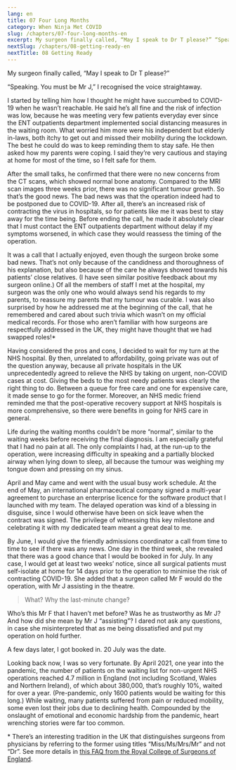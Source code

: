 ```yaml
---
lang: en
title: 07 Four Long Months
category: When Ninja Met COVID
slug: /chapters/07-four-long-months-en
excerpt: My surgeon finally called, “May I speak to Dr T please?” “Speaking. You must be Mr J,” I recognised the voice straightaway.
nextSlug: /chapters/08-getting-ready-en
nextTitle: 08 Getting Ready
---
```


My surgeon finally called, “May I speak to Dr T please?”

“Speaking. You must be Mr J,” I recognised the voice straightaway.

I started by telling him how I thought he might have succumbed to COVID-19 when he wasn’t reachable. He said he’s all fine and the risk of infection was low, because he was meeting very few patients everyday ever since the ENT outpatients department implemented social distancing measures in the waiting room. What worried him more were his independent but elderly in-laws, both itchy to get out and missed their mobility during the lockdown. The best he could do was to keep reminding them to stay safe. He then asked how my parents were coping. I said they’re very cautious and staying at home for most of the time, so I felt safe for them.

After the small talks, he confirmed that there were no new concerns from the CT scans, which showed normal bone anatomy. Compared to the MRI scan images three weeks prior, there was no significant tumour growth. So that’s the good news. The bad news was that the operation indeed had to be postponed due to COVID-19. After all, there’s an increased risk of contracting the virus in hospitals, so for patients like me it was best to stay away for the time being. Before ending the call, he made it absolutely clear that I must contact the ENT outpatients department without delay if my symptoms worsened, in which case they would reassess the timing of the operation.

It was a call that I actually enjoyed, even though the surgeon broke some bad news. That’s not only because of the candidness and thoroughness of his explanation, but also because of the care he always showed towards his patients’ close relatives. (I have seen similar positive feedback about my surgeon online.) Of all the members of staff I met at the hospital, my surgeon was the only one who would always send his regards to my parents, to reassure my parents that my tumour was curable. I was also surprised by how he addressed me at the beginning of the call, that he remembered and cared about such trivia which wasn’t on my official medical records. For those who aren’t familiar with how surgeons are respectfully addressed in the UK, they might have thought that we had swapped roles!*

Having considered the pros and cons, I decided to wait for my turn at the NHS hospital. By then, unrelated to affordability, going private was out of the question anyway, because all private hospitals in the UK unprecedentedly agreed to relieve the NHS by taking on urgent, non-COVID cases at cost. Giving the beds to the most needy patients was clearly the right thing to do. Between a queue for free care and one for expensive care, it made sense to go for the former. Moreover, an NHS medic friend reminded me that the post-operative recovery support at NHS hospitals is more comprehensive, so there were benefits in going for NHS care in general.
 
Life during the waiting months couldn’t be more “normal”, similar to the waiting weeks before receiving the final diagnosis. I am especially grateful that I had no pain at all. The only complaints I had, at the run-up to the operation, were increasing difficulty in speaking and a partially blocked airway when lying down to sleep, all because the tumour was weighing my tongue down and pressing on my sinus. 
 
April and May came and went with the usual busy work schedule. At the end of May, an international pharmaceutical company signed a multi-year agreement to purchase an enterprise licence for the software product that I launched with my team. The delayed operation was kind of a blessing in disguise, since I would otherwise have been on sick leave when the contract was signed. The privilege of witnessing this key milestone and celebrating it with my dedicated team meant a great deal to me.
 
By June, I would give the friendly admissions coordinator a call from time to time to see if there was any news. One day in the third week, she revealed that there was a good chance that I would be booked in for July. In any case, I would get at least two weeks’ notice, since all surgical patients must self-isolate at home for 14 days prior to the operation to minimise the risk of contracting COVID-19. She added that a surgeon called Mr F would do the operation, with Mr J assisting in the theatre.

>What? Why the last-minute change?

Who’s this Mr F that I haven’t met before? Was he as trustworthy as Mr J? And how did she mean by Mr J “assisting”? I dared not ask any questions, in case she misinterpreted that as me being dissatisfied and put my operation on hold further.

A few days later, I got booked in. 20 July was the date.

Looking back now, I was so very fortunate. By April 2021, one year into the pandemic, the number of patients on the waiting list for non-urgent NHS operations reached 4.7 million in England (not including Scotland, Wales and Northern Ireland), of which about 380,000, that’s roughly 10%, waited for over a year. (Pre-pandemic, only 1600 patients would be waiting for this long.) While waiting, many patients suffered from pain or reduced mobility, some even lost their jobs due to declining health. Compounded by the onslaught of emotional and economic hardship from the pandemic, heart wrenching stories were far too common.

<p class='secondary'>* There’s an interesting tradition in the UK that distinguishes surgeons from physicians by referring to the former using titles “Miss/Ms/Mrs/Mr” and not “Dr”. See more details in <a class='secondary' href="https://www.rcseng.ac.uk/patient-care/surgical-staff-and-regulation/qualifications-of-a-surgeon/#Why" target="_blank" rel="noopener noreferrer">this FAQ from the Royal College of Surgeons of England</a>.